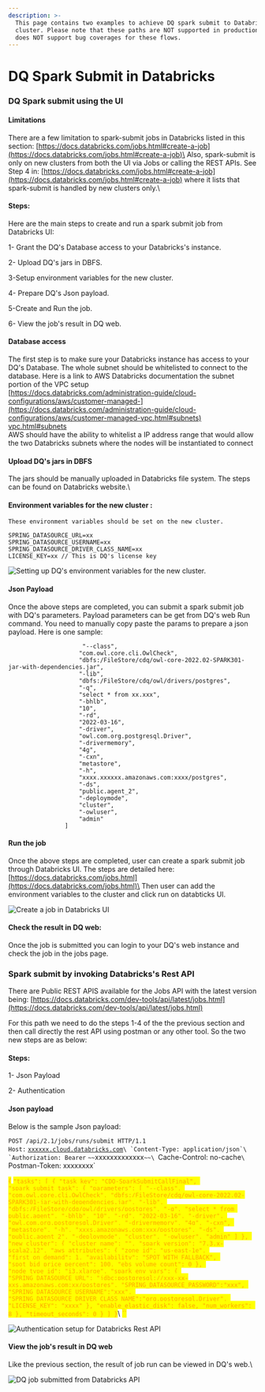 ```yaml
---
description: >-
  This page contains two examples to achieve DQ spark submit to Databricks's
  cluster. Please note that these paths are NOT supported in production and DQ
  does NOT support bug coverages for these flows.
---
```


# DQ Spark Submit in Databricks

### DQ Spark submit using the UI

#### Limitations

There are a few limitation to spark-submit jobs in Databricks listed in this section: [https://docs.databricks.com/jobs.html#create-a-job](https://docs.databricks.com/jobs.html#create-a-job)\
&#x20;Also, spark-submit is only on new clusters from both the UI via Jobs or calling the REST APIs. See Step 4 in: [https://docs.databricks.com/jobs.html#create-a-job](https://docs.databricks.com/jobs.html#create-a-job) where it lists that spark-submit is handled by new clusters only.\


#### Steps:

Here are the main steps to create and run a spark submit job from Databricks UI:

1- Grant the DQ's Database access to your Databricks's instance.

2- Upload DQ's jars in DBFS.

3-Setup environment variables for the new cluster.

4- Prepare DQ's Json payload.

5-Create and Run the job.

6- View the job's result in DQ web.



#### &#x20;Database access

The first step is to make sure  your Databricks instance has access to your DQ's Database. The whole subnet should be whitelisted to connect to the database. Here is a link to AWS Databricks documentation the subnet portion of the VPC setup\
[https://docs.databricks.com/administration-guide/cloud-configurations/aws/customer-managed-](https://docs.databricks.com/administration-guide/cloud-configurations/aws/customer-managed-vpc.html#subnets) [vpc.html#subnets](https://docs.databricks.com/administration-guide/cloud-configurations/aws/customer-managed-vpc.html#subnets)\
AWS should have the ability to whitelist a IP address range that would allow the two Databricks subnets where the nodes will be instantiated to connect

#### &#x20;Upload DQ's jars in DBFS

The jars should be manually uploaded in Databricks file system. The steps can be found on Databricks website.\


#### Environment variables for the new  cluster :

`These environment variables should be set on the new cluster.`&#x20;

`SPRING_DATASOURCE_URL=xx`\
`SPRING_DATASOURCE_USERNAME=xx`\
`SPRING_DATASOURCE_DRIVER_CLASS_NAME=xx`\
`LICENSE_KEY=xx // This is DQ's license key`

![Setting up DQ's environment variables for the new cluster.](<../../.gitbook/assets/Screen Shot 2022-04-12 at 10.44.35 AM.png>)

#### Json Payload&#x20;

Once the above steps are completed, you can submit a spark submit job with DQ's parameters. Payload parameters can be get from DQ's web Run command. You need to manually copy paste the params to prepare a json payload. Here is one sample:&#x20;

```
                     "--class",
                    "com.owl.core.cli.OwlCheck",
                    "dbfs:/FileStore/cdq/owl-core-2022.02-SPARK301-jar-with-dependencies.jar",
                    "-lib",
                    "dbfs:/FileStore/cdq/owl/drivers/postgres",
                    "-q",
                    "select * from xx.xxx",
                    "-bhlb",
                    "10",
                    "-rd",
                    "2022-03-16",
                    "-driver",
                    "owl.com.org.postgresql.Driver",
                    "-drivermemory",
                    "4g",
                    "-cxn",
                    "metastore",
                    "-h",
                    "xxxx.xxxxxx.amazonaws.com:xxxx/postgres",
                    "-ds",
                    "public.agent_2",
                    "-deploymode",
                    "cluster",
                    "-owluser",
                    "admin"
                ]
```

#### Run the job

Once the above steps are completed, user can create a spark submit job through Databricks UI. The steps are detailed here: \
[https://docs.databricks.com/jobs.html](https://docs.databricks.com/jobs.html)\
Then user can add the environment variables to the cluster and click run on databticks UI.

![Create a job in Databricks UI](<../../.gitbook/assets/Screen Shot 2022-04-12 at 10.36.06 AM.png>)

#### Check the result in DQ web:

Once the job is submitted you can login to your DQ's web instance and check the job in the jobs page.&#x20;

### Spark submit by invoking Databricks's Rest API

There are Public REST APIS available for the Jobs API with the latest version being: [https://docs.databricks.com/dev-tools/api/latest/jobs.html](https://docs.databricks.com/dev-tools/api/latest/jobs.html)

For this path we need to do the steps 1-4 of the the previous section and then call directly the rest API using postman or any other tool. So the two new steps are as below:

#### Steps:

1- Json Payload

2- Authentication

#### &#x20;Json payload&#x20;

Below is the sample Json payload:&#x20;

`POST /api/2.1/jobs/runs/submit HTTP/1.1`\
`Host:` [`xxxxxx.cloud.databricks.com`](http://dbc-9a4426da-9755.cloud.databricks.com)``\
`Content-Type: application/json`\
`Authorization: Bearer`` `~~`xxxxxxxxxxxxx`~~\
`Cache-Control: no-cache`\
`Postman-Token: xxxxxxxx`

<mark style="color:orange;">{</mark> <mark style="color:orange;"></mark><mark style="color:orange;">`"tasks": [ { "task_key": "CDQ-SparkSubmitCallFinal", "spark_submit_task": { "parameters": [ "--class", "com.owl.core.cli.OwlCheck", "dbfs:/FileStore/cdq/owl-core-2022.02-SPARK301-jar-with-dependencies.jar", "-lib", "dbfs:/FileStore/cdq/owl/drivers/postgres", "-q", "select * from public.agent", "-bhlb", "10", "-rd", "2022-03-16", "-driver", "owl.com.org.postgresql.Driver", "-drivermemory", "4g", "-cxn", "metastore", "-h", "xxxs.amazonaws.com:xxx/postgres", "-ds", "public.agent_2", "-deploymode", "cluster", "-owluser", "admin" ] }, "new_cluster": { "cluster_name": "", "spark_version": "7.3.x-scala2.12", "aws_attributes": { "zone_id": "us-east-1e", "first_on_demand": 1, "availability": "SPOT_WITH_FALLBACK", "spot_bid_price_percent": 100, "ebs_volume_count": 0 }, "node_type_id": "i3.xlarge", "spark_env_vars": { "SPRING_DATASOURCE_URL": "jdbc:postgresql://xxx-xx-xxs.amazonaws.com:xx/postgres", "SPRING_DATASOURCE_PASSWORD":"xxx", "SPRING_DATASOURCE_USERNAME":"xxx", "SPRING_DATASOURCE_DRIVER_CLASS_NAME":"org.postgresql.Driver", "LICENSE_KEY": "xxxx" }, "enable_elastic_disk": false, "num_workers": 8 }, "timeout_seconds": 0 } ] }`</mark>\ <mark style="color:orange;">``</mark>

![Authentication setup for Databricks Rest API](<../../.gitbook/assets/Screen Shot 2022-04-12 at 10.17.00 AM (1).png>)

#### View the job's result in DQ web

Like the previous section, the result of job run can be viewed in DQ's web.\


![DQ job submitted from Databricks API](https://lh5.googleusercontent.com/KJb5BNxvXE0I-Un7SFsTP3PkwptnKs2jG2GyeWKFyh7iYJilNOSgC0qP6pA\_NNWhisKpnQ-9R6e2M08MDW1-9gQhO4crWhdhLKO30Oppb0jCJBCPHb5KWsDFJG5pu26Ns7bYdaFl)
